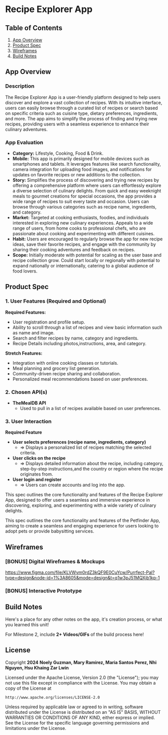 # Recipe Explorer App


## Table of Contents

1. [App Overview](#App-Overview)
2. [Product Spec](#Product-Spec)
3. [Wireframes](#Wireframes)
4. [Build Notes](#Build-Notes)

## App Overview

### Description

The Recipe Explorer App is a user-friendly platform designed to help users discover and explore a vast collection of recipes. With its intuitive interface, users can easily browse through a curated list of recipes or search based on specific criteria such as cuisine type, dietary preferences, ingredients, and more. The app aims to simplify the process of finding and trying new recipes, providing users with a seamless experience to enhance their culinary adventures.

### App Evaluation

- **Category:** Lifestyle, Cooking, Food & Drink.
- **Mobile:** This app is primarily designed for mobile devices such as smartphones and tablets. It leverages features like search functionality, camera integration for uploading food images, and notifications for updates on favorite recipes or new additions to the collection.
- **Story:** Simplifies the process of discovering and trying new recipes by offering a comprehensive platform where users can effortlessly explore a diverse selection of culinary delights. From quick and easy weeknight meals to gourmet creations for special occasions, the app provides a wide range of recipes to suit every taste and occasion. Users can browse through various categories such as recipe name, ingredients, and category.
- **Market:** Targeted at cooking enthusiasts, foodies, and individuals interested in exploring new culinary experiences. Appeals to a wide range of users, from home cooks to professional chefs, who are passionate about cooking and experimenting with different cuisines.
- **Habit:** Users are encouraged to regularly browse the app for new recipe ideas, save their favorite recipes, and engage with the community by sharing their cooking adventures and feedback on recipes.
- **Scope:** Initially moderate with potential for scaling as the user base and recipe collection grow. Could start locally or regionally with potential to expand nationally or internationally, catering to a global audience of food lovers.

## Product Spec

### 1. User Features (Required and Optional)

**Required Features:**
- User registration and profile setup.
- Ability to scroll through a list of recipes and view basic information such as name and image. 
- Search and filter recipes by name, category and ingredients.
- Recipe Details including photos,instructions, area, and category.


**Stretch Features:**
- Integration with online cooking classes or tutorials.
- Meal planning and grocery list generation.
- Community-driven recipe sharing and collaboration.
- Personalized meal recommendations based on user preferences.

### 2. Chosen API(s)

- **TheMealDB API**
  - Used to pull in a list of recipes available based on user preferences.


### 3. User Interaction

**Required Feature**

- **User selects preferences (recipe name, ingredients, category)**
  - => Displays a personalized list of recipes matching the selected criteria.
- **User clicks on the recipe**
  - => Displays detailed information about the recipe, including category, step-by-step instructions,and the country or region where the recipe originates from.
- **User login and register**
  - => Users can create accounts and log into the app. 

This spec outlines the core functionality and features of the Recipe Explorer App, designed to offer users a seamless and immersive experience in discovering, exploring, and experimenting with a wide variety of culinary delights.


This spec outlines the core functionality and features of the Petfinder App, aiming to create a seamless and engaging experience for users looking to adopt pets or provide babysitting services.
## Wireframes

<!-- Add picture of your hand sketched wireframes in this section -->


### [BONUS] Digital Wireframes & Mockups
https://www.figma.com/file/KLVWvm0rdZ3kQF9E0CuYcw/Purrfect-Pal?type=design&node-id=1%3A8605&mode=design&t=q1w3pJ51MQXjb1kp-1
### [BONUS] Interactive Prototype

## Build Notes

Here's a place for any other notes on the app, it's creation 
process, or what you learned this unit!  

For Milestone 2, include **2+ Videos/GIFs** of the build process here!

## License

Copyright **2024** **Noely Guzman, Mary Ramirez, Maria Santos Perez, Nhi Nguyen, Hsu Khaing Zar Lwin**

Licensed under the Apache License, Version 2.0 (the "License");
you may not use this file except in compliance with the License.
You may obtain a copy of the License at

    http://www.apache.org/licenses/LICENSE-2.0

Unless required by applicable law or agreed to in writing, software
distributed under the License is distributed on an "AS IS" BASIS,
WITHOUT WARRANTIES OR CONDITIONS OF ANY KIND, either express or implied.
See the License for the specific language governing permissions and
limitations under the License.
